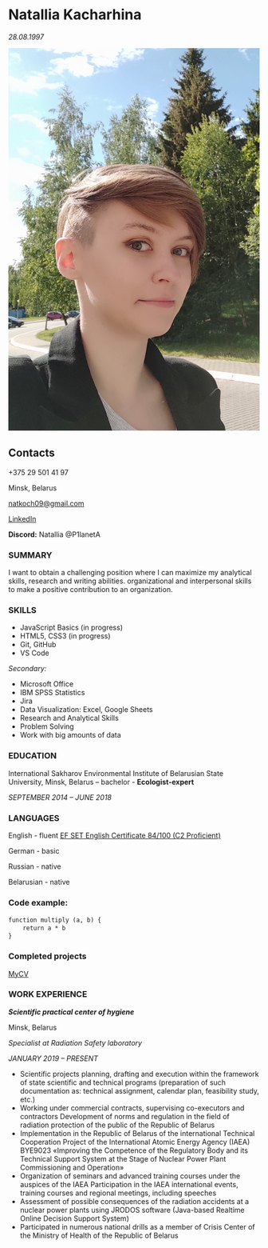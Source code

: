 # Natallia Kacharhina
*28.08.1997*

![My image](IMG.jpg "my photo")
## Contacts
+375 29 501 41 97

Minsk, Belarus

natkoch09@gmail.com

[LinkedIn](linkedin.com/in/natallia-kacharhina-836782171/)

**Discord:** Natallia @P1lanetA

### **SUMMARY** 

I want to obtain a challenging position where I can maximize  my analytical skills, research and writing abilities. organizational and interpersonal skills to make a positive contribution to an organization.

### **SKILLS**

- JavaScript Basics (in progress)
- HTML5, CSS3 (in progress)
- Git, GitHub
- VS Code

*Secondary:*
  - Microsoft Office
  - IBM SPSS Statistics
  - Jira
  - Data Visualization: Excel, Google Sheets
  - Research and Analytical Skills
  - Problem Solving
  - Work with big amounts of data

### **EDUCATION**

International Sakharov Environmental Institute of Belarusian State University, Minsk, Belarus – bachelor - **Ecologist-expert**

*SEPTEMBER 2014 – JUNE 2018*

### **LANGUAGES**

English - fluent [EF SET English Certificate 84/100 (C2 Proficient)](https://www.efset.org/cert/cT4mfw)

German - basic

Russian - native

Belarusian - native

### **Code example:**

```
function multiply (a, b) {
    return a * b    
}
```
### **Completed projects**

[MyCV](https://github.com/P1anetA/rsschool-cv.git)

### **WORK EXPERIENCE**

***Scientific practical center of hygiene***

Minsk, Belarus

*Specialist at Radiation Safety laboratory*

*JANUARY 2019 – PRESENT*

- Scientific projects planning, drafting and execution within the framework of state scientific and technical programs (preparation of such documentation as: technical assignment, calendar plan, feasibility study, etc.)
- Working under commercial contracts, supervising co-executors and contractors
Development of norms and regulation  in the field of radiation protection of the public of the Republic of Belarus
- Implementation in the Republic of Belarus of the international Technical Cooperation Project of the International Atomic Energy Agency (IAEA) BYE9023 «Improving the Competence of the Regulatory Body and its Technical Support System at the Stage of Nuclear Power Plant Commissioning and Operation»
- Organization of seminars and advanced training courses under the auspices of the IAEA
Participation in the IAEA international events, training courses and regional meetings, including speeches
- Assessment of possible consequences of the radiation accidents at a nuclear power plants using  JRODOS software (Java-based Realtime Online Decision Support System)
- Participated in numerous national drills as a member of Crisis Center of the Ministry of Health of the Republic of Belarus
